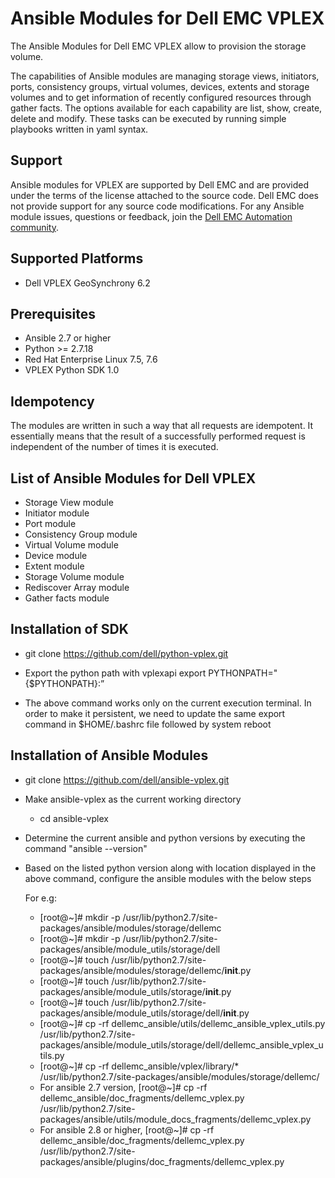 # Ansible Modules for Dell EMC VPLEX

The Ansible Modules for Dell EMC VPLEX allow to provision the storage volume.

The capabilities of Ansible modules are managing storage views, initiators, ports, consistency groups, virtual volumes, devices, extents and storage volumes and to get information of recently configured resources through gather facts. The options available for each capability are list, show, create, delete and modify. These tasks can be executed by running simple playbooks written in yaml syntax.


## Support
Ansible modules for VPLEX are supported by Dell EMC and are provided under the terms of the license attached to the source code.
Dell EMC does not provide support for any source code modifications.
For any Ansible module issues, questions or feedback, join the [Dell EMC Automation community](https://www.dell.com/community/Automation/bd-p/Automation).

## Supported Platforms
  * Dell VPLEX GeoSynchrony 6.2

## Prerequisites
  * Ansible 2.7 or higher
  * Python >= 2.7.18
  * Red Hat Enterprise Linux 7.5, 7.6
  * VPLEX Python SDK 1.0

## Idempotency
The modules are written in such a way that all requests are idempotent. It essentially means that the result of a successfully performed request is independent of the number of times it is executed.

## List of Ansible Modules for Dell VPLEX
  * Storage View module
  * Initiator module
  * Port module
  * Consistency Group module
  * Virtual Volume module
  * Device module
  * Extent module
  * Storage Volume module
  * Rediscover Array module
  * Gather facts module

## Installation of SDK

  * git clone https://github.com/dell/python-vplex.git  
  
  * Export the python path with vplexapi
      export PYTHONPATH="{$PYTHONPATH}:<complete path of vplexapi>”
  * The above command works only on the current execution terminal. In order to make it persistent, we need to update the same export command in $HOME/.bashrc file followed by system reboot

## Installation of Ansible Modules

  * git clone https://github.com/dell/ansible-vplex.git

  * Make ansible-vplex as the current working directory
    * cd ansible-vplex

  * Determine the current ansible and python versions by executing the command
      "ansible --version"

  * Based on the listed python version along with location displayed in the above command, configure the ansible modules with the below steps

    For e.g: 
    * [root@<user>~]# mkdir -p /usr/lib/python2.7/site-packages/ansible/modules/storage/dellemc
    * [root@<user>~]# mkdir -p /usr/lib/python2.7/site-packages/ansible/module_utils/storage/dell
    * [root@<user>~]# touch /usr/lib/python2.7/site-packages/ansible/modules/storage/dellemc/__init__.py
    * [root@<user>~]# touch /usr/lib/python2.7/site-packages/ansible/module_utils/storage/__init__.py
    * [root@<user>~]# touch /usr/lib/python2.7/site-packages/ansible/module_utils/storage/dell/__init__.py
    * [root@<user>~]# cp -rf dellemc_ansible/utils/dellemc_ansible_vplex_utils.py /usr/lib/python2.7/site-packages/ansible/module_utils/storage/dell/dellemc_ansible_vplex_utils.py
    * [root@<user>~]# cp -rf dellemc_ansible/vplex/library/* /usr/lib/python2.7/site-packages/ansible/modules/storage/dellemc/
    * For ansible 2.7 version,
      [root@<user>~]# cp -rf dellemc_ansible/doc_fragments/dellemc_vplex.py /usr/lib/python2.7/site-packages/ansible/utils/module_docs_fragments/dellemc_vplex.py
    * For ansible 2.8 or higher,
      [root@<user>~]# cp -rf dellemc_ansible/doc_fragments/dellemc_vplex.py /usr/lib/python2.7/site-packages/ansible/plugins/doc_fragments/dellemc_vplex.py
